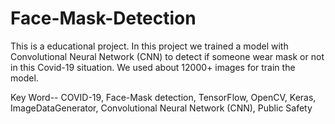 # Face-Mask-Detection
This is a educational project. In this project we trained a model with Convolutional Neural Network (CNN) to detect if someone wear mask or not in this Covid-19 situation. We used about 12000+ images for train the model.

Key Word-- COVID-19,  Face-Mask detection,  TensorFlow,  OpenCV, Keras,   ImageDataGenerator,   Convolutional   Neural   Network (CNN),  Public  Safety
